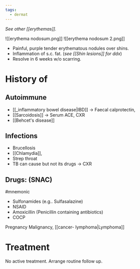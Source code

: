 ```yaml
---
tags:
  - dermat
---
```

*See other [[erythemas]].* 

![[erythema nodosum.png]]
![[erythema nodosum 2.png]]
- Painful, purple tender erythematous nodules over shins.
- Inflammation of s.c. fat. (*see [[Shin lesions]] for ddx*)
- Resolve in 6 weeks w/o scarring.  
# History of 
## Autoimmune
- [[_inflammatory bowel disease|IBD]] -> Faecal calprotectin,
- [[Sarcoidosis]] -> Serum ACE, CXR
- [[Behcet's disease]]

## Infections
- Brucellosis
- [[Chlamydia]],
- Strep throat
- TB can cause but not its drugs -> CXR

## Drugs: (SNAC)
#mnemonic 
- Sulfonamides (e.g.. Sulfasalazine)
- NSAID
- Amoxicillin (Penicillin containing antibiotics)
- COCP

Pregnancy
Malignancy, [[cancer- lymphoma|Lymphoma]]

# Treatment
No active treatment. 
Arrange routine follow up.